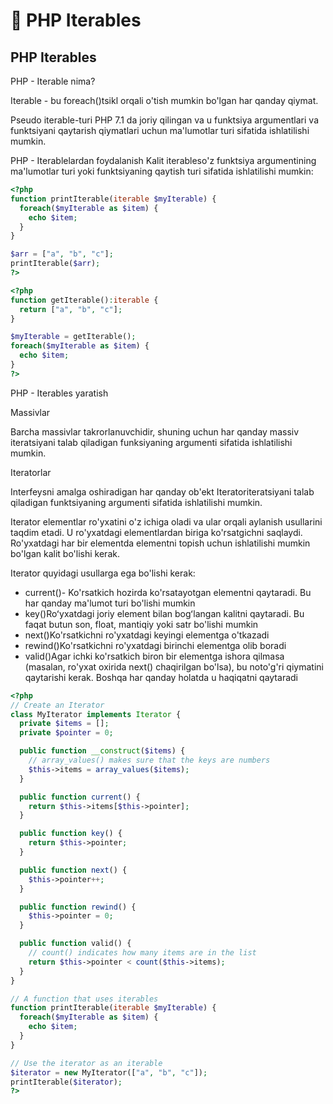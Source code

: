# 📔 PHP Iterables

## PHP Iterables

PHP - Iterable nima?

Iterable - bu foreach()tsikl orqali o'tish mumkin bo'lgan har qanday qiymat.

Pseudo iterable-turi PHP 7.1 da joriy qilingan va u funktsiya argumentlari va funktsiyani qaytarish qiymatlari uchun ma'lumotlar turi sifatida ishlatilishi mumkin.

PHP - Iterablelardan foydalanish
Kalit iterableso'z funktsiya argumentining ma'lumotlar turi yoki funktsiyaning qaytish turi sifatida ishlatilishi mumkin:

```php
<?php
function printIterable(iterable $myIterable) {
  foreach($myIterable as $item) {
    echo $item;
  }
}

$arr = ["a", "b", "c"];
printIterable($arr);
?>
```

```php
<?php
function getIterable():iterable {
  return ["a", "b", "c"];
}

$myIterable = getIterable();
foreach($myIterable as $item) {
  echo $item;
}
?>
```

PHP - Iterables yaratish

Massivlar

Barcha massivlar takrorlanuvchidir, shuning uchun har qanday massiv iteratsiyani talab qiladigan funksiyaning argumenti sifatida ishlatilishi mumkin.

Iteratorlar

Interfeysni amalga oshiradigan har qanday ob'ekt Iteratoriteratsiyani talab qiladigan funktsiyaning argumenti sifatida ishlatilishi mumkin.

Iterator elementlar ro'yxatini o'z ichiga oladi va ular orqali aylanish usullarini taqdim etadi. U ro'yxatdagi elementlardan biriga ko'rsatgichni saqlaydi. Ro'yxatdagi har bir elementda elementni topish uchun ishlatilishi mumkin bo'lgan kalit bo'lishi kerak.

Iterator quyidagi usullarga ega bo'lishi kerak:

- current()- Ko'rsatkich hozirda ko'rsatayotgan elementni qaytaradi. Bu har qanday ma'lumot turi bo'lishi mumkin
- key()Roʻyxatdagi joriy element bilan bogʻlangan kalitni qaytaradi. Bu faqat butun son, float, mantiqiy yoki satr bo'lishi mumkin
- next()Ko'rsatkichni ro'yxatdagi keyingi elementga o'tkazadi
- rewind()Ko'rsatkichni ro'yxatdagi birinchi elementga olib boradi
- valid()Agar ichki ko'rsatkich biron bir elementga ishora qilmasa (masalan, ro'yxat oxirida next() chaqirilgan bo'lsa), bu noto'g'ri qiymatini qaytarishi kerak. Boshqa har qanday holatda u haqiqatni qaytaradi

```php
<?php
// Create an Iterator
class MyIterator implements Iterator {
  private $items = [];
  private $pointer = 0;

  public function __construct($items) {
    // array_values() makes sure that the keys are numbers
    $this->items = array_values($items);
  }

  public function current() {
    return $this->items[$this->pointer];
  }

  public function key() {
    return $this->pointer;
  }

  public function next() {
    $this->pointer++;
  }

  public function rewind() {
    $this->pointer = 0;
  }

  public function valid() {
    // count() indicates how many items are in the list
    return $this->pointer < count($this->items);
  }
}

// A function that uses iterables
function printIterable(iterable $myIterable) {
  foreach($myIterable as $item) {
    echo $item;
  }
}

// Use the iterator as an iterable
$iterator = new MyIterator(["a", "b", "c"]);
printIterable($iterator);
?>
```















